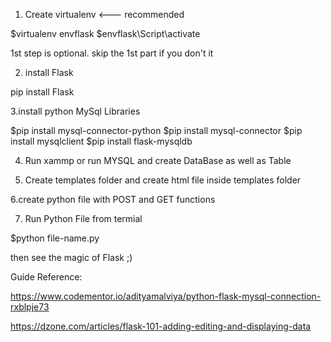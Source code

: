 1. Create virtualenv <--- recommended

$virtualenv envflask
$envflask\Script\activate

1st step is optional. skip the 1st part if you don't it

2. install Flask

pip install Flask

3.install python MySql Libraries

$pip install mysql-connector-python
$pip install mysql-connector
$pip install mysqlclient
$pip install flask-mysqldb

4. Run xammp or run MYSQL and create DataBase as well as Table

5. Create templates folder and create html file inside templates folder

6.create python file with POST and GET functions

7. Run Python File from termial

$python file-name.py

then see the magic of Flask ;)

Guide Reference:

https://www.codementor.io/adityamalviya/python-flask-mysql-connection-rxblpje73

https://dzone.com/articles/flask-101-adding-editing-and-displaying-data
